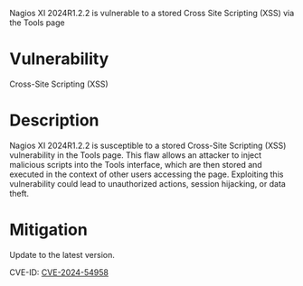 Nagios XI 2024R1.2.2 is vulnerable to a stored Cross Site Scripting (XSS) via the Tools page

# Vulnerability
Cross-Site Scripting (XSS)

# Description
Nagios XI 2024R1.2.2 is susceptible to a stored Cross-Site Scripting (XSS) vulnerability in the Tools page. This flaw allows an attacker to inject malicious scripts into the Tools interface, which are then stored and executed in the context of other users accessing the page. Exploiting this vulnerability could lead to unauthorized actions, session hijacking, or data theft.

# Mitigation
Update to the latest version.

CVE-ID: [CVE-2024-54958](https://nvd.nist.gov/vuln/detail/CVE-2024-54958)
